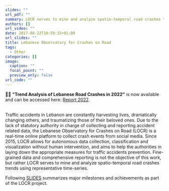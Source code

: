 ```yaml
---
slides: ""
url_pdf: ""
summary: LOCR serves to mine and analyze spatio-temporal road crashes trends using representative time-series.
authors: []
url_video: ""
date: 2017-08-22T10:59:15+01:00
url_slides: ""
title: Lebanese Observatory for Crashes on Road
tags:
  - Other
categories: []
image:
  caption: ""
  focal_point: ""
  preview_only: false
url_code: ""
---
```

🎉🎉 <b>"Trend Analysis of Lebanese Road Crashes in 2022"</b> is now available and can be accessed here: <a href="./RoadCrashesReport2022.pdf" target=_blank>Report 2022</a>.<br><br> 

Traffic accidents in Lebanon are constantly harvesting lives, dramatically changing others, and traumatizing those of their beloved ones. Due to the lack of statutory authority in charge of collecting and reporting accident related data, the Lebanese Observatory for Crashes on Road (LOCR) is a real-time online platform to collect crash events from social media. Since 2015, LOCR allows for autonomous data collection, classification and visualization without human intervention, and aims to help the authorities in laying down the appropriate measures for traffic accidents prevention. Fine-grained data and comprehensive reporting is not the objective of this work, but rather LOCR serves to mine and analyze spatio-temporal road crashes trends using representative time-series.

Following <a href="./LOCR_latest.pdf" target=_blank>SLIDES</a> summarizes major milestones and achievements as part of the LOCR project.

